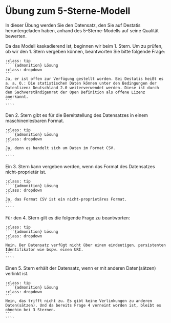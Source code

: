 # Übung zum 5-Sterne-Modell

In dieser Übung werden Sie den Datensatz, den Sie auf Destatis heruntergeladen haben, anhand des 5-Sterne-Modells auf seine Qualität bewerten. 

Da das Modell kaskadierend ist, beginnen wir beim 1. Stern. Um zu prüfen, ob wir den 1. Stern vergeben können, beantworten Sie bitte folgende Frage:

`````{admonition} Ist der Datensatz mit einer offenen Lizenz zur Verfügung gestellt worden?
:class: tip
````{admonition} Lösung
:class: dropdown
```
Ja, er ist offen zur Verfügung gestellt worden. Bei Destatis heißt es a. a. O.: Die statistischen Daten können unter den Bedingungen der Datenlizenz Deutschland 2.0 weiterverwendet werden. Diese ist durch den Sachverständigenrat der Open Definition als offene Lizenz anerkannt.
```
````
`````

Den 2. Stern gibt es für die Bereitstellung des Datensatzes in einem maschinenlesbaren Format. 

`````{admonition} Ist dies der Fall?
:class: tip
````{admonition} Lösung
:class: dropdown
```
Ja, denn es handelt sich um Daten im Format CSV.
```
````
`````

Ein 3. Stern kann vergeben werden, wenn das Format des Datensatzes nicht-proprietär ist. 

`````{admonition} Wie schätzen Sie das ein?
:class: tip
````{admonition} Lösung
:class: dropdown
```
Ja, das Format CSV ist ein nicht-proprietäres Format.
```
````
`````

Für den 4. Stern gilt es die folgende Frage zu beantworten: 

`````{admonition} Ist der Datensatz über einen URI eindeutig identifizierbar?
:class: tip
````{admonition} Lösung
:class: dropdown
```
Nein. Der Datensatz verfügt nicht über einen eindeutigen, persistenten Identifikator wie bspw. einen URI.
```
````
`````

Einen 5. Stern erhält der Datensatz, wenn er mit anderen Daten(sätzen) verlinkt ist. 

`````{admonition} Trifft das zu?
:class: tip
````{admonition} Lösung
:class: dropdown
```
Nein, das trifft nicht zu. Es gibt keine Verlinkungen zu anderen Daten(sätzen). Und da bereits Frage 4 verneint worden ist, bleibt es ohnehin bei 3 Sternen.
```
````
`````

